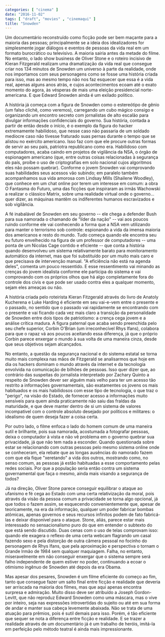 ```yaml
---
categories: [ "cinema" ]
date: "2016-11-02"
tags: [ "draft", "movies" , "cinemaqui" ]
title: "Snowden"
---
```

Um documentário reconstruído como ficção pode ser bem maçante para
a maioria das pessoas; principalmente se a ideia dos idealizadores for
simplesmente jogar diálogos e eventos de pessoas da vida real em um
formato burocrático ou televisivo. A maioria sairia antes da metade
do filme. No entanto, o lado show business de Oliver Stone e o roteiro
incisivo de Kieran Fitzgerald realizam uma dramatização da vida real
que consegue criar nos 134 minutos de Snowden um universo à parte da
realidade, onde nos importamos com seus personagens como se fosse uma
história criada para isso, mas ao mesmo tempo não nos faz esquecer que
essa é a vida real, apenas alguns anos atrás, e cujos acontecimentos
ecoam até o exato momento do agora, às vésperas de mais uma eleição
presidencial norte-americana. E que Edward Snowden ainda é um exilado
político.

A história já começa com a figura de Snowden como o estereótipo
de gênio (um falso clichê, como veremos), carregando um cubo mágico
consigo e organizando um encontro secreto com jornalistas de alto escalão
para divulgar informações confidenciais do governo. Sua história,
contada a partir de então desde o início, é o exemplo da figura do
hacker extremamente habilidoso, que nesse caso não passaria de um soldado
medíocre caso não tivesse fraturado suas pernas durante o tempo que se
alistou no exército americano. Isso faz com que ele procure outras formas
de servir ao seu país, patriotra republicano como era. Habilidoso com
computadores, acaba caindo em projetos de vigilância da NSA, o órgão de
espionagem americano (que, entre outras coisas relacionadas à segurança
do país, proíbe o uso de criptografias em solo nacional cujos algoritmos
eles não possam quebrar). Conforme o jovem Snowden vai comprovando suas
habilidades seus acessos vão subindo; em paralelo também acompanhamos
sua vida amorosa com Lindsay Mills (Shailene Woodley), que conhece em
um chat online por terem um interesse em comum: a obra O Fantasma do
Futuro, uma das ficções que inspiraram as irmãs Wachowski a realizar
o clássico Matrix, sobre uma realidade virtual onde o governo... quer
dizer, as máquinas mantêm os indiferentes humanos escravizados e sob
vigilância.

A fé inabalável de Snowden em seu governo -- ele chega a defender Bush
para sua namorada o chamando de "líder da nação" -- vai aos poucos
ruindo conforme ele vai conhecendo a forma que a NSA vem utilizando para
manter o terrorismo sob controle: espionando a vida da imensa maioria
dos americanos e resto do mundo. Tudo começa quando ele encontra seu
eu futuro envelhecido na figura de um professor de computadores -- uma
ponta de um Nicolas Cage contido e eficiente -- que conta a história
quando desenvolveu um sistema relativamente barato para monitoramento
automático da internet, mas que foi substituído por um muito mais
caro e que precisava de intervenção manual. "A eficiência não está
na agenda deles", comenta um pouco ressentido. E esse ressentimento vai
minando as crenças do jovem idealista conforme ele participa do sistema
e vai comprovando com os próprios olhos que há algo completamente fora
do controle dos civis e que pode ser usado contra eles a qualquer momento,
sejam eles ameaças ou não.

A história criada pelo roteirista Kieran Fitzgerald através do livro
de Anatoly Kucherena e Luke Harding é eficiente em seu vai-e-vem entre
o presente e o passado, no sentido que o passado vai rapidamente se
encontrando com o presente e vai ficando cada vez mais claro a transição
da personalidade de Snowden entre dois tipos de patriotismo: a crença
cega jovem e a análise crítica madura. A figura paternal que acaba sendo
preenchida pelo seu chefe superior, Corbin O'Brian (um irreconhecível
Rhys Ifans), colabora para que o rapaz vá aos poucos aceitando essa
diferença, já que o próprio Corbin parece enxergar o mundo à sua
volta de uma maneira cinza, desde que seus objetivos sejam alcançados.

No entanto, a questão da segurança nacional e do sistema estatal se
torna muito mais complexa nas mãos de Fitzgerald se analisarmos que hoje
em dia os hackers dominam o mundo através da internet e da tecnologia
envolvida na comunicação de bilhões de pessoas. Isso quer dizer que,
ao contrário das suspeitas do jornalista interpretado por Zachary
Quinto a respeito de Snowden dever ser alguém mais velho para ter um
acesso tão restrito a informações governamentais, são exatamentes
os jovens os mais habituados e os mais habilidosos com esse tipo de
tecnologia, o que traz o "perigo", na visão do Estado, de fornecer
acesso a informações muito sensíveis para quem ainda praticamente
não saiu das fraldas da maturidade, e que deve manter dentro de si um
sistema de valores incompatível com o controle absoluto desejado por
políticos e militares: o idealismo de quem deseja fazer a coisa certa.

Por outro lado, o filme enfoca o lado do homem comum de uma maneira
sutil e brilhante, pois sua namorada, acostumada a fotografar pessoas,
deixa o computador à vista e não vê problema em o governo quebrar sua
privacidade, já que não tem nada a esconder. Quando questionada sobre
estar se relacionando com outras pessoas pelo mesmo sistema online onde
se conheceram, ela rebate que as longas ausências do namorado fazem com
que ela fique "xeretando" a vida dos outros, mostrando como, no senso
comum, as pessoas já estão habituadas a esse comportamento pelas
redes sociais. Por que a população seria então contra um sistema
governamental que faça o mesmo, ainda mais visando a segurança de
todos?

Já na direção, Oliver Stone parece conseguir equilibrar o ataque ao
ufanismo e fé cega ao Estado com uma certa relativização da moral,
pois através da visão da pessoa comum a privacidade se torna algo
opcional, já que todos o fazem assim, se esquecendo convenientemente
que, apesar de teoricamente, na era da informação, qualquer um poder
fabricar bombas atômicas, apenas governos e seus recursos infinitos
podem de fato fabricá-las e deixar disponível para o ataque. Stone,
aliás, parece estar mais interessado no sensacionalismo puro do que
em entender o subtexto do que está sendo discutido. Duas cenas com
o uso de telas comprovam isso: quando ele exagera o reflexo de uma
certa webcam flagrando um casal fazendo sexo e pela distorção de
outra câmera pessoal no focinho do personagem de Rhys Ifans, que pela
aproximação e perspectiva o tornam o Grande Irmão de 1984 sem qualquer
maquiagem. Falha, no entanto, miseravelmente em não conseguir enxergar
que o sistema sempre será falho independente de quem estiver no poder,
continuando a ecoar o otimismo ingênuo de Snowden até depois da era
Obama.

Mas apesar dos pesares, Snowden é um filme eficiente do começo ao
fim, tanto que consegue fazer um salto final entre ficção e realidade
que deveria ser arriscada na maioria dos filmes, mas que aqui apenas
encontra surpresa e admiração. Muito disso deve ser atribuído a Joseph
Gordon-Levitt, que não reproduz Edward Snowden como uma máscara, mas o
vive por inteiro, seja nas expressões introvertidas do sujeito ou até em
sua forma de andar e manter sua cabeça levemente abaixada. Não se trata
de uma atuação para prêmios, pois é sutil demais para isso. Porém,
é tão eficiente que sequer se nota a diferença entre ficção e
realidade. E se trazer a realidade através de um documentário já é
um trabalho de heróis, imitá-la em perfeição pelo método teatral
é ainda mais impressionante.
